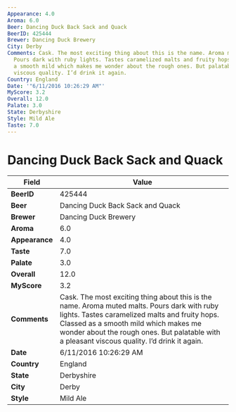 ```yaml
---
Appearance: 4.0
Aroma: 6.0
Beer: Dancing Duck Back Sack and Quack
BeerID: 425444
Brewer: Dancing Duck Brewery
City: Derby
Comments: Cask. The most exciting thing about this is the name. Aroma muted malts.
  Pours dark with ruby lights. Tastes caramelized malts and fruity hops. Classed as
  a smooth mild which makes me wonder about the rough ones. But palatable with a pleasant
  viscous quality. I’d drink it again.
Country: England
Date: '"6/11/2016 10:26:29 AM"'
MyScore: 3.2
Overall: 12.0
Palate: 3.0
State: Derbyshire
Style: Mild Ale
Taste: 7.0
---
```


# Dancing Duck Back Sack and Quack

| Field         | Value |
|---------------|-------|
| **BeerID** | 425444 |
| **Beer** | Dancing Duck Back Sack and Quack |
| **Brewer** | Dancing Duck Brewery |
| **Aroma** | 6.0 |
| **Appearance** | 4.0 |
| **Taste** | 7.0 |
| **Palate** | 3.0 |
| **Overall** | 12.0 |
| **MyScore** | 3.2 |
| **Comments** | Cask. The most exciting thing about this is the name. Aroma muted malts. Pours dark with ruby lights. Tastes caramelized malts and fruity hops. Classed as a smooth mild which makes me wonder about the rough ones. But palatable with a pleasant viscous quality. I’d drink it again. |
| **Date** | 6/11/2016 10:26:29 AM |
| **Country** | England |
| **State** | Derbyshire |
| **City** | Derby |
| **Style** | Mild Ale |
